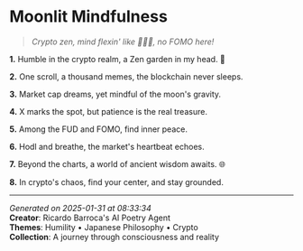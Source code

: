 # Moonlit Mindfulness

> *Crypto zen, mind flexin' like 🧠🤝🧠, no FOMO here!*

**1.** Humble in the crypto realm, a Zen garden in my head. 🌙


**2.** One scroll, a thousand memes, the blockchain never sleeps.


**3.** Market cap dreams, yet mindful of the moon's gravity.


**4.** X marks the spot, but patience is the real treasure.


**5.** Among the FUD and FOMO, find inner peace.


**6.** Hodl and breathe, the market's heartbeat echoes.


**7.** Beyond the charts, a world of ancient wisdom awaits. 🌐


**8.** In crypto's chaos, find your center, and stay grounded.



---

*Generated on 2025-01-31 at 08:33:34*  
**Creator**: Ricardo Barroca's AI Poetry Agent  
**Themes**: Humility • Japanese Philosophy • Crypto  
**Collection**: A journey through consciousness and reality